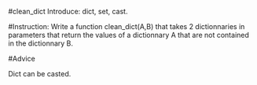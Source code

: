 #clean_dict
Introduce: dict, set, cast.

#Instruction:
Write a function clean_dict(A,B) that takes 2 dictionnaries in parameters that return the values of a dictionnary A that are not contained in the dictionnary B.


#Advice

Dict can be casted.

